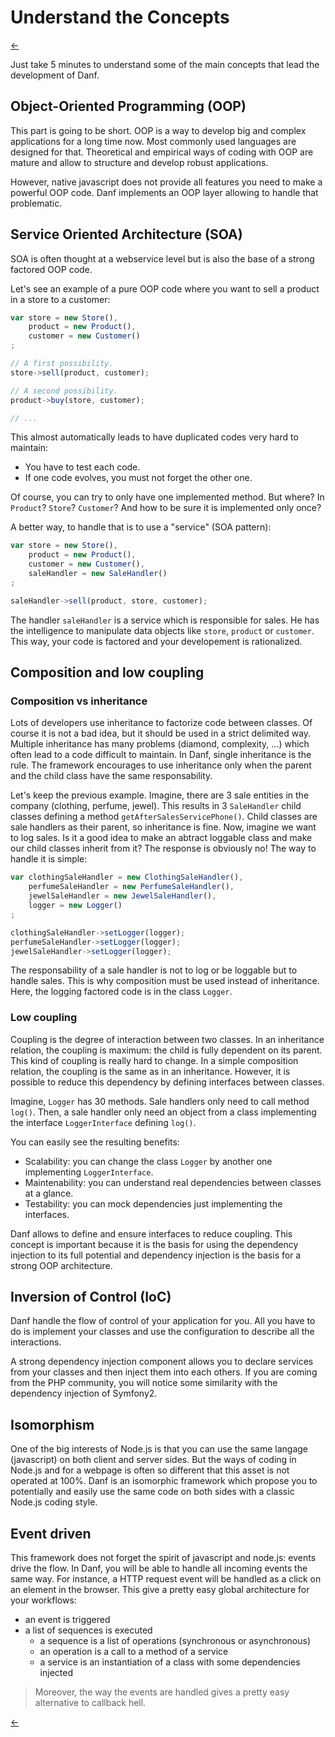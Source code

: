 Understand the Concepts
=======================

[←](index.md)

Just take 5 minutes to understand some of the main concepts that lead the development of Danf.

Object-Oriented Programming (OOP)
---------------------------------

This part is going to be short. OOP is a way to develop big and complex applications for a long time now. Most commonly used languages are designed for that. Theoretical and empirical ways of coding with OOP are mature and allow to structure and develop robust applications.

However, native javascript does not provide all features you need to make a powerful OOP code. Danf implements an OOP layer allowing to handle that problematic.

Service Oriented Architecture (SOA)
-----------------------------------

SOA is often thought at a webservice level but is also the base of a strong factored OOP code.

Let's see an example of a pure OOP code where you want to sell a product in a store to a customer:

```javascript
var store = new Store(),
	product = new Product(),
	customer = new Customer()
;

// A first possibility.
store->sell(product, customer);

// A second possibility.
product->buy(store, customer);

// ...
```

This almost automatically leads to have duplicated codes very hard to maintain:
* You have to test each code.
* If one code evolves, you must not forget the other one.

Of course, you can try to only have one implemented method. But where? In `Product`? `Store`? `Customer`? And how to be sure it is implemented only once?

A better way, to handle that is to use a "service" (SOA pattern):

```javascript
var store = new Store(),
	product = new Product(),
	customer = new Customer(),
	saleHandler = new SaleHandler()
;

saleHandler->sell(product, store, customer);
```

The handler `saleHandler` is a service which is responsible for sales. He has the intelligence to manipulate data objects like `store`, `product` or `customer`.
This way, your code is factored and your developement is rationalized.

Composition and low coupling
----------------------------

### Composition vs inheritance

Lots of developers use inheritance to factorize code between classes. Of course it is not a bad idea, but it should be used in a strict delimited way. Multiple inheritance has many problems (diamond, complexity, ...) which often lead to a code difficult to maintain. In Danf, single inheritance is the rule. The framework encourages to use inheritance only when the parent and the child class have the same responsability.

Let's keep the previous example. Imagine, there are 3 sale entities in the company (clothing, perfume, jewel). This results in 3 `SaleHandler` child classes defining a method `getAfterSalesServicePhone()`. Child classes are sale handlers as their parent, so inheritance is fine. Now, imagine we want to log sales. Is it a good idea to make an abtract loggable class and make our child classes inherit from it? The response is obviously no! The way to handle it is simple:

```javascript
var clothingSaleHandler = new ClothingSaleHandler(),
	perfumeSaleHandler = new PerfumeSaleHandler(),
	jewelSaleHandler = new JewelSaleHandler(),
	logger = new Logger()
;

clothingSaleHandler->setLogger(logger);
perfumeSaleHandler->setLogger(logger);
jewelSaleHandler->setLogger(logger);
```

The responsability of a sale handler is not to log or be loggable but to handle sales. This is why composition must be used instead of inheritance. Here, the logging factored code is in the class `Logger`.

### Low coupling

Coupling is the degree of interaction between two classes. In an inheritance relation, the coupling is maximum: the child is fully dependent on its parent. This kind of coupling is really hard to change. In a simple composition relation, the coupling is the same as in an inheritance. However, it is possible to reduce this dependency by defining interfaces between classes.

Imagine, `Logger` has 30 methods. Sale handlers only need to call method `log()`. Then, a sale handler only need an object from a class implementing the interface `LoggerInterface` defining `log()`.

You can easily see the resulting benefits:
* Scalability: you can change the class `Logger` by another one implementing `LoggerInterface`.
* Maintenability: you can understand real dependencies between classes at a glance.
* Testability: you can mock dependencies just implementing the interfaces.

Danf allows to define and ensure interfaces to reduce coupling. This concept is important because it is the basis for using the dependency injection to its full potential and dependency injection is the basis for a strong OOP architecture.

Inversion of Control (IoC)
--------------------------

Danf handle the flow of control of your application for you. All you have to do is implement your classes and use the configuration to describe all the interactions.

A strong dependency injection component allows you to declare services from your classes and then inject them into each others. If you are coming from the PHP community, you will notice some similarity with the dependency injection of Symfony2.

Isomorphism
-----------

One of the big interests of Node.js is that you can use the same langage (javascript) on both client and server sides. But the ways of coding in Node.js and for a webpage is often so different that this asset is not operated at 100%. Danf is an isomorphic framework which propose you to potentially and easily use the same code on both sides with a classic Node.js coding style.

Event driven
------------

This framework does not forget the spirit of javascript and node.js: events drive the flow. In Danf, you will be able to handle all incoming events the same way. For instance, a HTTP request event will be handled as a click on an element in the browser. This give a pretty easy global architecture for your workflows:

* an event is triggered
* a list of sequences is executed
    * a sequence is a list of operations (synchronous or asynchronous)
    * an operation is a call to a method of a service
    * a service is an instantiation of a class with some dependencies injected

> Moreover, the way the events are handled gives a pretty easy alternative to callback hell.

[←](index.md)